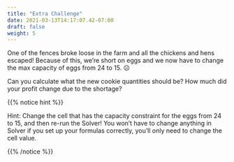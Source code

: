 ```yaml
---
title: "Extra Challenge"
date: 2021-03-13T14:17:07.42-07:00
draft: false
weight: 5
---
```



One of the fences broke loose in the farm and all the chickens and hens escaped! Because of this, we’re short on eggs and we now have to change the max capacity of eggs from 24 to 15. ☹ 

Can you calculate what the new cookie quantities should be? How much did your profit change due to the shortage? 

{{% notice hint %}}

Hint: Change the cell that has the capacity constraint for the eggs from 24 to 15, and then re-run the Solver! You won’t have to change anything in Solver if you set up your formulas correctly, you’ll only need to change the cell value. 

{{% /notice %}}


